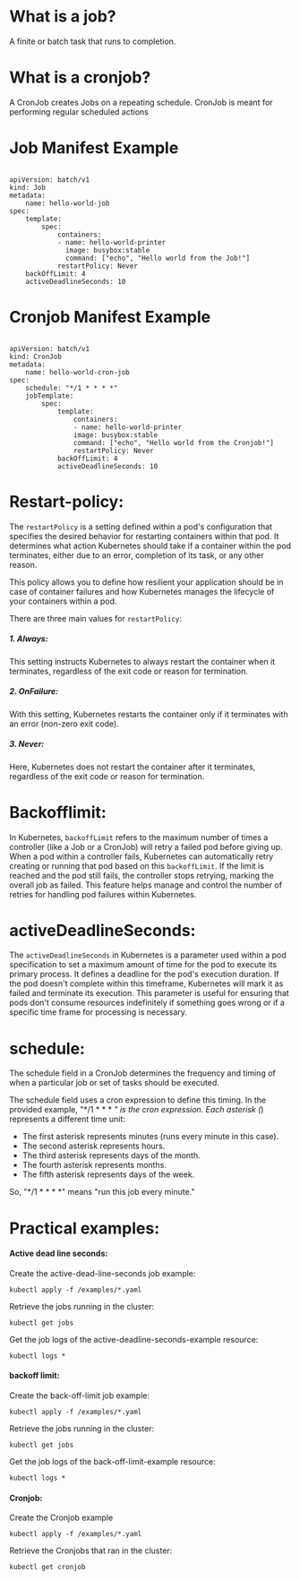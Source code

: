 # What is a job?

A finite or batch task that runs to completion.

# What is a cronjob?

A CronJob creates Jobs on a repeating schedule.
CronJob is meant for performing regular scheduled actions 

# Job Manifest Example

```

apiVersion: batch/v1
kind: Job
metadata:
    name: hello-world-job
spec:
    template:
        spec:
            containers:
            - name: hello-world-printer
              image: busybox:stable
              command: ["echo", "Hello world from the Job!"]
            restartPolicy: Never
    backOffLimit: 4
    activeDeadlineSeconds: 10

```

# Cronjob Manifest Example

```

apiVersion: batch/v1
kind: CronJob
metadata:
    name: hello-world-cron-job
spec:
    schedule: "*/1 * * * *"
    jobTemplate:
        spec:
            template:
                containers:
                - name: hello-world-printer
                image: busybox:stable
                command: ["echo", "Hello world from the Cronjob!"]
                restartPolicy: Never
            backOffLimit: 4
            activeDeadlineSeconds: 10

```

# Restart-policy:

The `restartPolicy` is a setting defined within a pod's configuration that specifies the desired behavior for restarting containers within that pod. It determines what action Kubernetes should take if a container within the pod terminates, either due to an error, completion of its task, or any other reason.

This policy allows you to define how resilient your application should be in case of container failures and how Kubernetes manages the lifecycle of your containers within a pod.

There are three main values for `restartPolicy`:

##### 1. Always: 

This setting instructs Kubernetes to always restart the container when it terminates, regardless of the exit code or reason for termination.

##### 2. OnFailure: 

With this setting, Kubernetes restarts the container only if it terminates with an error (non-zero exit code).

##### 3. Never: 

Here, Kubernetes does not restart the container after it terminates, regardless of the exit code or reason for termination. 


# Backofflimit:

In Kubernetes, `backoffLimit` refers to the maximum number of times a controller (like a Job or a CronJob) will retry a failed pod before giving up. When a pod within a controller fails, Kubernetes can automatically retry creating or running that pod based on this `backoffLimit`. If the limit is reached and the pod still fails, the controller stops retrying, marking the overall job as failed. This feature helps manage and control the number of retries for handling pod failures within Kubernetes.

# activeDeadlineSeconds:

The `activeDeadlineSeconds` in Kubernetes is a parameter used within a pod specification to set a maximum amount of time for the pod to execute its primary process. It defines a deadline for the pod's execution duration. If the pod doesn't complete within this timeframe, Kubernetes will mark it as failed and terminate its execution. This parameter is useful for ensuring that pods don't consume resources indefinitely if something goes wrong or if a specific time frame for processing is necessary.

# schedule:

The schedule field in a CronJob determines the frequency and timing of when a particular job or set of tasks should be executed.

The schedule field uses a cron expression to define this timing. In the provided example, "*/1 * * * *" is the cron expression. Each asterisk (*) represents a different time unit:

- The first asterisk represents minutes (runs every minute in this case).
- The second asterisk represents hours.
- The third asterisk represents days of the month.
- The fourth asterisk represents months.
- The fifth asterisk represents days of the week.

So, "*/1 * * * *" means "run this job every minute."

# Practical examples:

#### Active dead line seconds:

Create the active-dead-line-seconds job example:

```
kubectl apply -f /examples/*.yaml
```

Retrieve the jobs running in  the cluster:

```
kubectl get jobs
```

Get the job logs of the active-deadline-seconds-example resource:

```
kubectl logs *
```


#### backoff limit:

Create the back-off-limit job example:

```
kubectl apply -f /examples/*.yaml
```

Retrieve the jobs running in  the cluster:

```
kubectl get jobs
```

Get the job logs of the back-off-limit-example resource:

```
kubectl logs *
```

#### Cronjob:

Create the Cronjob example

```
kubectl apply -f /examples/*.yaml
```

Retrieve the Cronjobs that ran in  the cluster:

```
kubectl get cronjob
```